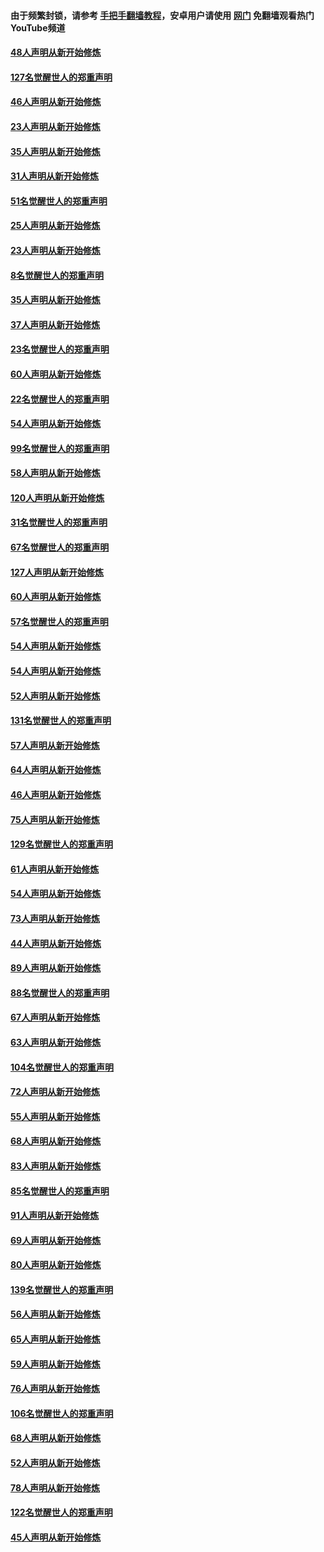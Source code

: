 #### 由于频繁封锁，请参考 [手把手翻墙教程](https://github.com/gfw-breaker/guides/wiki/)，安卓用户请使用 [网门](https://github.com/gfw-breaker/nogfw/blob/master/dl.md?t=02241600) 免翻墙观看热门YouTube频道 

#### [48人声明从新开始修炼](../pages/91/421202.md?t=02241600) 

#### [127名觉醒世人的郑重声明](../pages/91/421224.md?t=02241600) 

#### [46人声明从新开始修炼](../pages/91/421203.md?t=02241600) 

#### [23人声明从新开始修炼](../pages/91/421138.md?t=02241600) 

#### [35人声明从新开始修炼](../pages/91/421122.md?t=02241600) 

#### [31人声明从新开始修炼](../pages/91/421081.md?t=02241600) 

#### [51名觉醒世人的郑重声明](../pages/91/421080.md?t=02241600) 

#### [25人声明从新开始修炼](../pages/91/421020.md?t=02241600) 

#### [23人声明从新开始修炼](../pages/91/420884.md?t=02241600) 

#### [8名觉醒世人的郑重声明](../pages/91/420883.md?t=02241600) 

#### [35人声明从新开始修炼](../pages/91/420809.md?t=02241600) 

#### [37人声明从新开始修炼](../pages/91/420766.md?t=02241600) 

#### [23名觉醒世人的郑重声明](../pages/91/420765.md?t=02241600) 

#### [60人声明从新开始修炼](../pages/91/420727.md?t=02241600) 

#### [22名觉醒世人的郑重声明](../pages/91/420726.md?t=02241600) 

#### [54人声明从新开始修炼](../pages/91/420529.md?t=02241600) 

#### [99名觉醒世人的郑重声明](../pages/91/420528.md?t=02241600) 

#### [58人声明从新开始修炼](../pages/91/420198.md?t=02241600) 

#### [120人声明从新开始修炼](../pages/91/420141.md?t=02241600) 

#### [31名觉醒世人的郑重声明](../pages/91/420197.md?t=02241600) 

#### [67名觉醒世人的郑重声明](../pages/91/420140.md?t=02241600) 

#### [127人声明从新开始修炼](../pages/91/420082.md?t=02241600) 

#### [60人声明从新开始修炼](../pages/91/420081.md?t=02241600) 

#### [57名觉醒世人的郑重声明](../pages/91/420080.md?t=02241600) 

#### [54人声明从新开始修炼](../pages/91/419533.md?t=02241600) 

#### [54人声明从新开始修炼](../pages/91/419532.md?t=02241600) 

#### [52人声明从新开始修炼](../pages/91/419531.md?t=02241600) 

#### [131名觉醒世人的郑重声明](../pages/91/419530.md?t=02241600) 

#### [57人声明从新开始修炼](../pages/91/419430.md?t=02241600) 

#### [64人声明从新开始修炼](../pages/91/419429.md?t=02241600) 

#### [46人声明从新开始修炼](../pages/91/419428.md?t=02241600) 

#### [75人声明从新开始修炼](../pages/91/419427.md?t=02241600) 

#### [129名觉醒世人的郑重声明](../pages/91/419426.md?t=02241600) 

#### [61人声明从新开始修炼](../pages/91/419198.md?t=02241600) 

#### [54人声明从新开始修炼](../pages/91/419197.md?t=02241600) 

#### [73人声明从新开始修炼](../pages/91/419196.md?t=02241600) 

#### [44人声明从新开始修炼](../pages/91/419075.md?t=02241600) 

#### [89人声明从新开始修炼](../pages/91/419074.md?t=02241600) 

#### [88名觉醒世人的郑重声明](../pages/91/419195.md?t=02241600) 

#### [67人声明从新开始修炼](../pages/91/419073.md?t=02241600) 

#### [63人声明从新开始修炼](../pages/91/419072.md?t=02241600) 

#### [104名觉醒世人的郑重声明](../pages/91/419071.md?t=02241600) 

#### [72人声明从新开始修炼](../pages/91/418902.md?t=02241600) 

#### [55人声明从新开始修炼](../pages/91/418901.md?t=02241600) 

#### [68人声明从新开始修炼](../pages/91/418900.md?t=02241600) 

#### [83人声明从新开始修炼](../pages/91/418757.md?t=02241600) 

#### [85名觉醒世人的郑重声明](../pages/91/418899.md?t=02241600) 

#### [91人声明从新开始修炼](../pages/91/418756.md?t=02241600) 

#### [69人声明从新开始修炼](../pages/91/418755.md?t=02241600) 

#### [80人声明从新开始修炼](../pages/91/418754.md?t=02241600) 

#### [139名觉醒世人的郑重声明](../pages/91/418753.md?t=02241600) 

#### [56人声明从新开始修炼](../pages/91/418594.md?t=02241600) 

#### [65人声明从新开始修炼](../pages/91/418593.md?t=02241600) 

#### [59人声明从新开始修炼](../pages/91/418592.md?t=02241600) 

#### [76人声明从新开始修炼](../pages/91/418431.md?t=02241600) 

#### [106名觉醒世人的郑重声明](../pages/91/418591.md?t=02241600) 

#### [68人声明从新开始修炼](../pages/91/418430.md?t=02241600) 

#### [52人声明从新开始修炼](../pages/91/418429.md?t=02241600) 

#### [78人声明从新开始修炼](../pages/91/418428.md?t=02241600) 

#### [122名觉醒世人的郑重声明](../pages/91/418427.md?t=02241600) 

#### [45人声明从新开始修炼](../pages/91/418248.md?t=02241600) 

